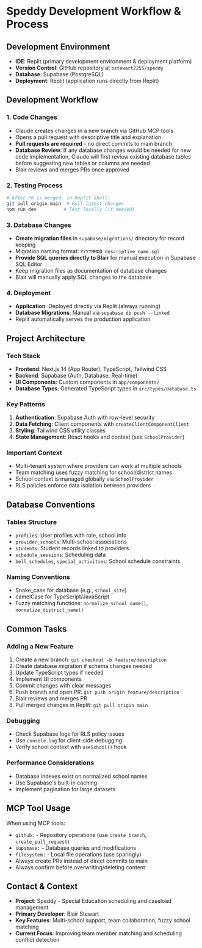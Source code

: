 # Speddy Development Workflow & Process

## Development Environment
- **IDE**: Replit (primary development environment & deployment platform)
- **Version Control**: GitHub repository at `bstewart2255/speddy`
- **Database**: Supabase (PostgreSQL)
- **Deployment**: Replit (application runs directly from Replit)

## Development Workflow

### 1. Code Changes
- Claude creates changes in a new branch via GitHub MCP tools
- Opens a pull request with descriptive title and explanation
- **Pull requests are required** - no direct commits to main branch
- **Database Review**: If any database changes would be needed for new code implementation, Claude will first review existing database tables before suggesting new tables or columns are needed
- Blair reviews and merges PRs once approved

### 2. Testing Process
```bash
# After PR is merged, in Replit shell:
git pull origin main  # Pull latest changes
npm run dev          # Test locally (if needed)
```

### 3. Database Changes
- **Create migration files** in `supabase/migrations/` directory for record keeping
- Migration naming format: `YYYYMMDD_descriptive_name.sql`
- **Provide SQL queries directly to Blair** for manual execution in Supabase SQL Editor
- Keep migration files as documentation of database changes
- Blair will manually apply SQL changes to the database

### 4. Deployment
- **Application**: Deployed directly via Replit (always running)
- **Database Migrations**: Manual via `supabase db push --linked`
- Replit automatically serves the production application

## Project Architecture

### Tech Stack
- **Frontend**: Next.js 14 (App Router), TypeScript, Tailwind CSS
- **Backend**: Supabase (Auth, Database, Real-time)
- **UI Components**: Custom components in `app/components/`
- **Database Types**: Generated TypeScript types in `src/types/database.ts`

### Key Patterns
1. **Authentication**: Supabase Auth with row-level security
2. **Data Fetching**: Client components with `createClientComponentClient`
3. **Styling**: Tailwind CSS utility classes
4. **State Management**: React hooks and context (see `SchoolProvider`)

### Important Context
- Multi-tenant system where providers can work at multiple schools
- Team matching uses fuzzy matching for school/district names
- School context is managed globally via `SchoolProvider`
- RLS policies enforce data isolation between providers

## Database Conventions

### Tables Structure
- `profiles`: User profiles with role, school info
- `provider_schools`: Multi-school associations
- `students`: Student records linked to providers
- `schedule_sessions`: Scheduling data
- `bell_schedules`, `special_activities`: School schedule constraints

### Naming Conventions
- Snake_case for database (e.g., `school_site`)
- camelCase for TypeScript/JavaScript
- Fuzzy matching functions: `normalize_school_name()`, `normalize_district_name()`

## Common Tasks

### Adding a New Feature
1. Create a new branch: `git checkout -b feature/description`
2. Create database migration if schema changes needed
3. Update TypeScript types if needed
4. Implement UI components
5. Commit changes with clear messages
6. Push branch and open PR: `git push origin feature/description`
7. Blair reviews and merges PR
8. Pull merged changes in Replit: `git pull origin main`

### Debugging
- Check Supabase logs for RLS policy issues
- Use `console.log` for client-side debugging
- Verify school context with `useSchool()` hook

### Performance Considerations
- Database indexes exist on normalized school names
- Use Supabase's built-in caching
- Implement pagination for large datasets

## MCP Tool Usage
When using MCP tools:
- `github:` - Repository operations (use `create_branch`, `create_pull_request`)
- `supabase:` - Database queries and modifications
- `filesystem:` - Local file operations (use sparingly)
- Always create PRs instead of direct commits to main
- Always confirm before overwriting/deleting content

## Contact & Context
- **Project**: Speddy - Special Education scheduling and caseload management
- **Primary Developer**: Blair Stewart
- **Key Features**: Multi-school support, team collaboration, fuzzy school matching
- **Current Focus**: Improving team member matching and scheduling conflict detection
